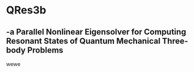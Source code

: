 # QRes3b 
## -a Parallel Nonlinear Eigensolver for Computing Resonant States of Quantum Mechanical Three-body Problems

wewe
